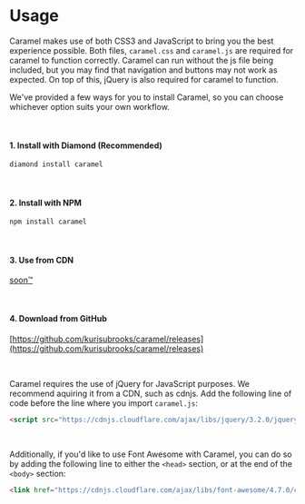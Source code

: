 <h1 class="title">Usage</h1>

Caramel makes use of both CSS3 and JavaScript to bring you the best experience possible. Both files, `caramel.css` and `caramel.js` are required for caramel to function correctly. Caramel can run without the js file being included, but you may find that navigation and buttons may not work as expected. On top of this, jQuery is also required for caramel to function.

We've provided a few ways for you to install Caramel, so you can choose whichever option suits your own workflow.

<br>

#### 1. Install with Diamond (Recommended)
```bash
diamond install caramel
```

<br>

#### 2. Install with NPM
```bash
npm install caramel
```

<br>

#### 3. Use from CDN  
[soon™]()

<br>

#### 4. Download from GitHub  
[https://github.com/kurisubrooks/caramel/releases](https://github.com/kurisubrooks/caramel/releases)

<br>

Caramel requires the use of jQuery for JavaScript purposes. We recommend aquiring it from a CDN, such as cdnjs. Add the following line of code before the line where you import `caramel.js`:
```html
<script src="https://cdnjs.cloudflare.com/ajax/libs/jquery/3.2.0/jquery.min.js"></script>
```

<br>

Additionally, if you'd like to use Font Awesome with Caramel, you can do so by adding the following line to either the `<head>` section, or at the end of the `<body>` section:
```html
<link href="https://cdnjs.cloudflare.com/ajax/libs/font-awesome/4.7.0/css/font-awesome.min.css" rel="stylesheet">
```

<br>
